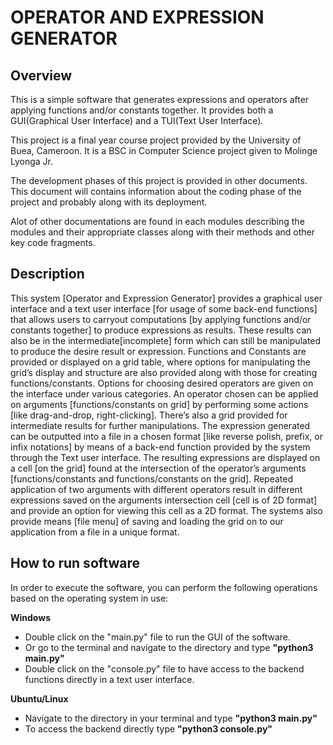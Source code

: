 **OPERATOR AND EXPRESSION GENERATOR**
===================================

Overview
--------
This is a simple software that generates expressions and operators after applying functions and/or constants together.
It provides both a GUI(Graphical User Interface) and a TUI(Text User Interface).

This project is a final year course project provided by the University of Buea, Cameroon.
It is a BSC in Computer Science project given to Molinge Lyonga Jr.

The development phases of this project is provided in other documents. This document will
contains information about the coding phase of the project and probably along with its
deployment.

Alot of other documentations are found in each modules describing the modules and their
appropriate classes along with their methods and other key code fragments.

Description
-----------
This system [Operator and Expression Generator] provides a graphical user interface and a text user interface [for 
usage of some back-end functions] that allows users to carryout computations [by applying functions and/or constants together] to produce expressions as 
results. These results can also be in the intermediate[incomplete] form which can still be manipulated to produce the 
desire result or expression. Functions and Constants are provided or displayed on a grid table, where options for 
manipulating the grid’s display and structure are also provided along with those for creating functions/constants. 
Options for choosing desired operators are given on the interface under various categories. An operator chosen can be 
applied on arguments [functions/constants on grid] by performing some actions [like drag-and-drop, right-clicking]. 
There’s also a grid provided for intermediate results for further manipulations. The expression generated can be 
outputted into a file in a chosen format [like reverse polish, prefix, or infix notations] by means of a back-end 
function provided by the system through the Text user interface. The resulting expressions are displayed on a cell 
[on the grid] found at the intersection of the operator’s arguments [functions/constants and functions/constants on 
the grid]. Repeated application of two arguments with different operators result in different expressions saved on 
the arguments intersection cell [cell is of 2D format] and provide an option for viewing this cell as a 2D format. 
The systems also provide means [file menu] of saving and loading the grid on to our application from a file in a unique
format.

How to run software
-------------------
In order to execute the software, you can perform the following operations based on the operating system in use:

**Windows**
- Double click on the "main.py" file to run the GUI of the software.
- Or go to the terminal and navigate to the directory and type **"python3 main.py"**
- Double click on the "console.py" file to have access to the backend functions directly in a text user interface.

**Ubuntu/Linux**
- Navigate to the directory in your terminal and type **"python3 main.py"**
- To access the backend directly type **"python3 console.py"**

